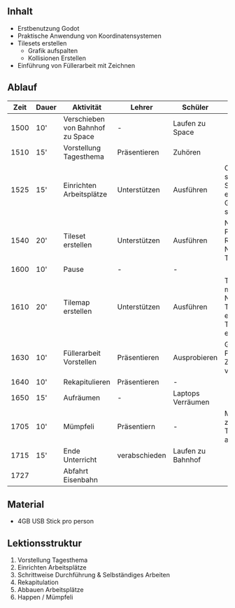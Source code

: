 ## Inhalt
- Erstbenutzung Godot
- Praktische Anwendung von Koordinatensystemen
- Tilesets erstellen
	- Grafik aufspalten
	- Kollisionen Erstellen
- Einführung von Füllerarbeit mit Zeichnen

## Ablauf

| Zeit | Dauer | Aktivität                        | Lehrer        | Schüler           | Notizen                                                         |
| ---- | ----- | -------------------------------- | ------------- | ----------------- | --------------------------------------------------------------- |
| 1500 | 10'   | Verschieben von Bahnhof zu Space | -             | Laufen zu Space   |                                                                 |
| 1510 | 15'   | Vorstellung Tagesthema           | Präsentieren  | Zuhören           |                                                                 |
| 1525 | 15'   | Einrichten Arbeitsplätze         | Unterstützen  | Ausführen         | Computer starten, Stick einstecken, Godot starten               |
| 1540 | 20'   | Tileset erstellen                | Unterstützen  | Ausführen         | Neues Projekt, 2D Root, Neues Tileset                           |
| 1600 | 10'   | Pause                            | -             | -                 |                                                                 |
| 1610 | 20'   | Tilemap erstellen                | Unterstützen  | Ausführen         | Tilemap mit dem Neuen Tileset erstellen, Texturfilter entfernen |
| 1630 | 10'   | Füllerarbeit Vorstellen          | Präsentieren  | Ausprobieren      | Gimp und Pixel Zeichnen vorstellen.                             |
| 1640 | 10'   | Rekapitulieren                   | Präsentieren  | -                 |                                                                 |
| 1650 | 15'   | Aufräumen                        | -             | Laptops Verräumen |                                                                 |
| 1705 | 10'   | Mümpfeli                         | Präsentiern   | -                 | Minecraft zeigen, Tileset analogie                              |
| 1715 | 15'   | Ende Unterricht                  | verabschieden | Laufen zu Bahnhof |                                                                 |
| 1727 |       | Abfahrt Eisenbahn                |               |                   |                                                                 |
## Material
- 4GB USB Stick pro person

## Lektionsstruktur
1. Vorstellung Tagesthema
2. Einrichten Arbeitsplätze
3. Schrittweise Durchführung & Selbständiges Arbeiten
4. Rekapitulation
5. Abbauen Arbeitsplätze
6. Happen / Mümpfeli